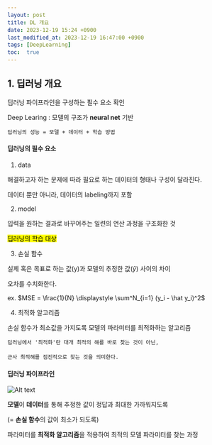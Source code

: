 ```yaml
---
layout: post
title: DL 개요
date: 2023-12-19 15:24 +0900
last_modified_at: 2023-12-19 16:47:00 +0900
tags: [DeepLearning]
toc:  true
---
```


## 1. 딥러닝 개요

딥러닝 파이프라인을 구성하는 필수 요소 확인

Deep Learing : 모델의 구조가 **neural net** 기반

    딥러닝의 성능 = 모델 + 데이터 + 학습 방법

#### 딥러닝의 필수 요소

1.  data

해결하고자 하는 문제에 따라 필요로 하는 데이터의 형태나 구성이 달라진다.

데이터 뿐만 아니라, 데이터의 labeling까지 포함

2. model

입력을 원하는 결과로 바꾸어주는 일련의 연산 과정을 구조화한 것

<mark>딥러닝의 학습 대상</mark>

3. 손실 함수

실제 혹은 목표로 하는 값(y)과 모델의 추정한 값($\hat y$) 사이의 차이

오차를 수치화한다.

ex. $MSE = \frac{1}{N} \displaystyle \sum^N_{i=1} (y_i - \hat y_i)^2$

4. 최적화 알고리즘

손실 함수가 최소값을 가지도록 모델의 파라미터를 최적화하는 알고리즘

    딥러닝에서 '최적화'란 대개 최적의 해를 바로 찾는 것이 아닌,
    
    근사 최적해를 점진적으로 찾는 것을 의미한다.

#### 딥러닝 파이프라인

![Alt text](\..\img\DLPL.png)

**모델**이 **데이터**를 통해 추정한 값이 정답과 최대한 가까워지도록

(= **손실 함수**의 값이 최소가 되도록)

파라미터를 **최적화 알고리즘**을 적용하여 최적의 모델 파라미터를 찾는 과정 